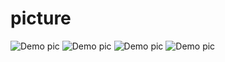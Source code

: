 # picture

![Demo pic](./images/Screen1.jpg)
![Demo pic](./images/Screen2.jpg)
![Demo pic](./images/Screen3.jpg)
![Demo pic](./images/Screen4.jpg)